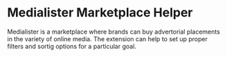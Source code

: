 # Medialister Marketplace Helper

Medialister is a marketplace where brands can buy advertorial placements in the variety of online media. The extension can help to set up proper filters and sortig options for a particular goal.
